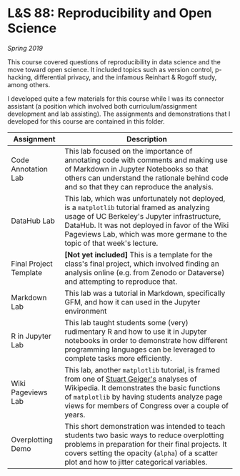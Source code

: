 # L&S 88: Reproducibility and Open Science
_Spring 2019_

This course covered questions of reproducibility in data science and the move toward open science. It included topics such as version control, p-hacking, differential privacy, and the infamous Reinhart & Rogoff study, among others.

I developed quite a few materials for this course while I was its connector assistant (a position which involved both curriculum/assignment development and lab assisting). The assignments and demonstrations that I developed for this course are contained in this folder.

| Assignment | Description |
|-----|-----|
| Code Annotation Lab  | This lab focused on the importance of annotating code with comments and making use of Markdown in Jupyter Notebooks so that others can understand the rationale behind code and so that they can reproduce the analysis.  |
| DataHub Lab  | This lab, which was unfortunately not deployed, is a `matplotlib` tutorial framed as analyzing usage of UC Berkeley's Jupyter infrastructure, DataHub. It was not deployed in favor of the Wiki Pageviews Lab, which was more germane to the topic of that week's lecture.  |
| Final Project Template  | **[Not yet included]** This is a template for the class's final project, which involved finding an analysis online (e.g. from Zenodo or Dataverse) and attempting to reproduce that.  |
| Markdown Lab  | This lab was a tutorial in Markdown, specifically GFM, and how it can used in the Jupyter environment  |
| R in Jupyter Lab  | This lab taught students some (very) rudimentary R and how to use it in Jupyter notebooks in order to demonstrate how different programming languages can be leveraged to complete tasks more efficiently.  |
| Wiki Pageviews Lab  | This lab, another `matplotlib` tutorial, is framed from one of [Stuart Geiger's](https://github.com/staeiou) analyses of Wikipedia. It demonstrates the basic functions of `matplotlib` by having students analyze page views for members of Congress over a couple of years. |
| Overplotting Demo  | This short demonstration was intended to teach students two basic ways to reduce overplotting problems in preparation for their final projects. It covers setting the opacity (`alpha`) of a scatter plot and how to jitter categorical variables.  |
